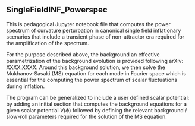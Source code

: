 ## SingleFieldINF_Powerspec

This is pedagogical Jupyter notebook file that computes the power spectrum of curvature perturbation in canonical single field inflationary scenarios that include a transient phase of non-attractor era required for the amplification of the spectrum. 

For the purpose described above, the background an effective parametrization of the background evolution is provided following arXiv: XXXX.XXXX. Around this background solution, we then solve the Mukhanov-Sasaki (MS) equation for each mode in Fourier space which is essential for the computing the power spectrum of scalar fluctuations during inflation. 

The program can be generalized to include a user defined scalar potential: by adding an initial section that computes the background equations for a given scalar potential $V(\phi)$ followed by defining the relevant background / slow-roll parameters required for the solution of the MS equation. 
